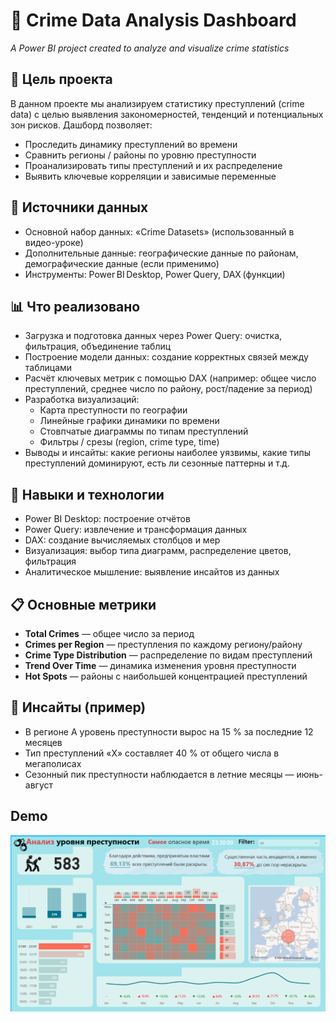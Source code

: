 # 🚨 Crime Data Analysis Dashboard  
_A Power BI project created to analyze and visualize crime statistics_

## 🎯 Цель проекта  
В данном проекте мы анализируем статистику преступлений (crime data) с целью выявления закономерностей, тенденций и потенциальных зон рисков. Дашборд позволяет:  
- Проследить динамику преступлений во времени  
- Сравнить регионы / районы по уровню преступности  
- Проанализировать типы преступлений и их распределение  
- Выявить ключевые корреляции и зависимые переменные  

## 🧰 Источники данных  
- Основной набор данных: «Crime Datasets» (использованный в видео-уроке)  
- Дополнительные данные: географические данные по районам, демографические данные (если применимо)  
- Инструменты: Power BI Desktop, Power Query, DAX (функции)

## 📊 Что реализовано  
- Загрузка и подготовка данных через Power Query: очистка, фильтрация, объединение таблиц  
- Построение модели данных: создание корректных связей между таблицами  
- Расчёт ключевых метрик с помощью DAX (например: общее число преступлений, среднее число по району, рост/падение за период)  
- Разработка визуализаций:  
  - Карта преступности по географии  
  - Линейные графики динамики по времени  
  - Стовпчатые диаграммы по типам преступлений  
  - Фильтры / срезы (region, crime type, time)  
- Выводы и инсайты: какие регионы наиболее уязвимы, какие типы преступлений доминируют, есть ли сезонные паттерны и т.д.

## 🧩 Навыки и технологии  
- Power BI Desktop: построение отчётов  
- Power Query: извлечение и трансформация данных  
- DAX: создание вычисляемых столбцов и мер  
- Визуализация: выбор типа диаграмм, распределение цветов, фильтрация  
- Аналитическое мышление: выявление инсайтов из данных  

## 📋 Основные метрики  
- **Total Crimes** — общее число за период  
- **Crimes per Region** — преступления по каждому региону/району  
- **Crime Type Distribution** — распределение по видам преступлений  
- **Trend Over Time** — динамика изменения уровня преступности  
- **Hot Spots** — районы с наибольшей концентрацией преступлений  

## 📝 Инсайты (пример)  
- В регионе А уровень преступности вырос на 15 % за последние 12 месяцев  
- Тип преступлений «X» составляет 40 % от общего числа в мегаполисах  
- Сезонный пик преступности наблюдается в летние месяцы — июнь-август  

## Demo 
![Dashboard Preview](https://github.com/MaxXximiroN/powerbi_portfolio/blob/main/crime_analyze_dashboard/screenshot_of_the_dashboard_1.png)

